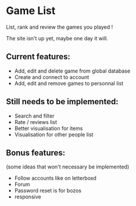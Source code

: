 # Game List

List, rank and review the games you played !

The site isn't up yet, maybe one day it will.

## Current features:
  - Add, edit and delete game from global database
  - Create and connect to account
  - Add, edit and remove games to personnal list

## Still needs to be implemented:
  - Search and filter
  - Rate / reviews list
  - Better visualisation for items
  - Visualisation for other people list

## Bonus features:
(some ideas that won't necessary be implemented)
  - Follow accounts like on letterboxd
  - Forum
  - Password reset is for bozos
  - responsive